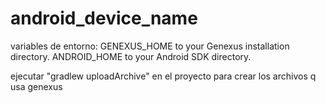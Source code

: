 # android_device_name

variables de entorno:
GENEXUS_HOME to your Genexus installation directory.
ANDROID_HOME to your Android SDK directory.

ejecutar "gradlew uploadArchive" en el proyecto para crear los archivos q usa genexus

